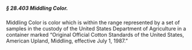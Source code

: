 ##### § 28.403 Middling Color. #####

Middling Color is color which is within the range represented by a set of samples in the custody of the United States Department of Agriculture in a container marked “Original Official Cotton Standards of the United States, American Upland, Middling, effective July 1, 1987.”